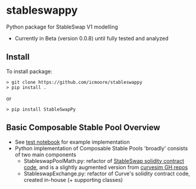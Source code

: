 # stableswappy
Python package for StableSwap V1 modelling
* Currently in Beta (version 0.0.8) until fully tested and analyzed

## Install
To install package:
```
> git clone https://github.com/icmoore/stableswappy
> pip install .
```
or
```
> pip install StableSwapPy
```

## Basic Composable Stable Pool Overview
* See [test notebook](https://github.com/icmoore/stableswappy/blob/main/notebooks/tests/composable_stable_test.ipynb) for example implementation
* Python implementation of Composable Stable Pools 'broadly' consists of two main components
    * StableswapPoolMath.py: refactor of [StableSwap solidity contract code](https://solidity-by-example.org/defi/stable-swap-amm/), and is a slightly augmented version from [curvesim GH repos](https://github.com/curveresearch/curvesim/blob/main/curvesim/pool/stableswap/pool.py)
    * StableswapExchange.py: refactor of Curve's solidity contract code, created in-house (+ supporting classes)

